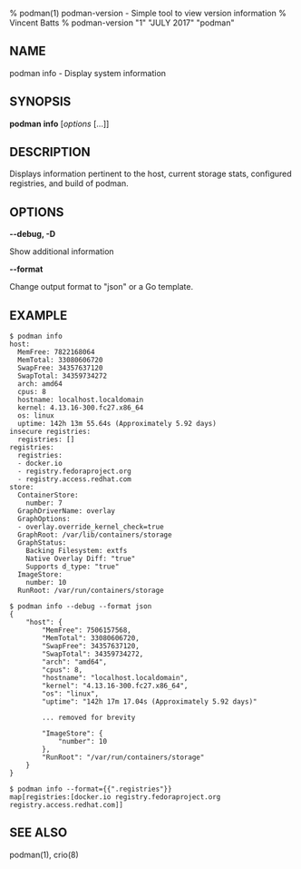 % podman(1) podman-version - Simple tool to view version information
% Vincent Batts
% podman-version "1" "JULY 2017" "podman"

## NAME
podman info - Display system information


## SYNOPSIS
**podman** **info** [*options* [...]]


## DESCRIPTION

Displays information pertinent to the host, current storage stats, configured registries, and build of podman.


## OPTIONS

**--debug, -D**

Show additional information

**--format**

Change output format to "json" or a Go template.


## EXAMPLE

```
$ podman info
host:
  MemFree: 7822168064
  MemTotal: 33080606720
  SwapFree: 34357637120
  SwapTotal: 34359734272
  arch: amd64
  cpus: 8
  hostname: localhost.localdomain
  kernel: 4.13.16-300.fc27.x86_64
  os: linux
  uptime: 142h 13m 55.64s (Approximately 5.92 days)
insecure registries:
  registries: []
registries:
  registries:
  - docker.io
  - registry.fedoraproject.org
  - registry.access.redhat.com
store:
  ContainerStore:
    number: 7
  GraphDriverName: overlay
  GraphOptions:
  - overlay.override_kernel_check=true
  GraphRoot: /var/lib/containers/storage
  GraphStatus:
    Backing Filesystem: extfs
    Native Overlay Diff: "true"
    Supports d_type: "true"
  ImageStore:
    number: 10
  RunRoot: /var/run/containers/storage
```
```
$ podman info --debug --format json
{
    "host": {
        "MemFree": 7506157568,
        "MemTotal": 33080606720,
        "SwapFree": 34357637120,
        "SwapTotal": 34359734272,
        "arch": "amd64",
        "cpus": 8,
        "hostname": "localhost.localdomain",
        "kernel": "4.13.16-300.fc27.x86_64",
        "os": "linux",
        "uptime": "142h 17m 17.04s (Approximately 5.92 days)"

        ... removed for brevity

        "ImageStore": {
            "number": 10
        },
        "RunRoot": "/var/run/containers/storage"
    }
}

```

```
$ podman info --format={{".registries"}}
map[registries:[docker.io registry.fedoraproject.org registry.access.redhat.com]]
```

## SEE ALSO
podman(1), crio(8)
